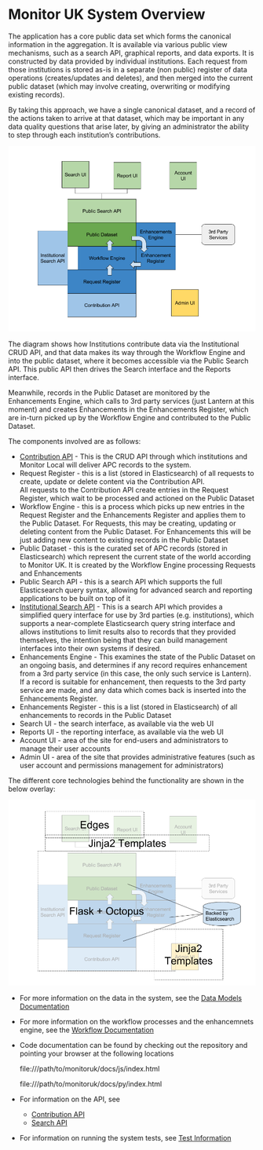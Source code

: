 # Monitor UK System Overview

The application has a core public data set which forms the canonical information in the aggregation.
It is available via various public view mechanisms, such as a search API, graphical reports, and data exports.
It is constructed by data provided by individual institutions.  Each request from those institutions is stored 
as-is in a separate (non public) register of data operations (creates/updates and deletes), and then merged 
into the current public dataset (which may involve creating, overwriting or modifying existing records).

By taking this approach, we have a single canonical dataset, and a record of the actions taken to arrive at 
that dataset, which may be important in any data quality questions that arise later, by giving an 
administrator the ability to step through each institution’s contributions.

![ArchitectureOverview](https://raw.githubusercontent.com/JiscMonitor/monitor-uk/develop/docs/system/Architecture.png)

The diagram shows how Institutions contribute data via the Institutional CRUD API, and that data makes its way
through the Workflow Engine and into the public dataset, where it becomes accessible via the Public Search API.  This 
public API then drives the Search interface and the Reports interface.

Meanwhile, records in the Public Dataset are monitored by the Enhancements Engine, which calls to 3rd party services
(just Lantern at this moment) and creates Enhancements in the Enhancements Register, which are in-turn picked up by
the Workflow Engine and contributed to the Public Dataset.

The components involved are as follows:

* [Contribution API](https://github.com/JiscMonitor/monitor-uk/blob/develop/docs/API/CONTRIBUTION.md) - This is the CRUD API through which institutions and Monitor Local will deliver APC records to the system.
* Request Register - this is a list (stored in Elasticsearch) of all requests to create, update or delete content via the Contribution API.  
All requests to the Contribution API create entries in the Request Register, which wait to be processed and actioned on the Public Dataset
* Workflow Engine - this is a process which picks up new entries in the Request Register and the Enhancements Register and applies them to the Public Dataset.  For Requests, this may be creating, updating
or deleting content from the Public Dataset.  For Enhancements this will be just adding new content to existing records in the Public Dataset
* Public Dataset - this is the curated set of APC records (stored in Elasticsearch) which represent the current state of the world according to Monitor UK.  It is created by the Workflow Engine processing Requests and Enhancements
* Public Search API - this is a search API which supports the full Elasticsearch query syntax, allowing for advanced search and reporting applications to be built on top of it
* [Institutional Search API](https://github.com/JiscMonitor/monitor-uk/blob/develop/docs/API/SEARCH.md) - This is a search API which provides a simplified query interface for use by 3rd parties (e.g. institutions), which supports a near-complete Elasticsearch query string interface
and allows institutions to limit results also to records that they provided themselves, the intention being that they can build management interfaces into their own systems if desired.
* Enhancements Engine - This examines the state of the Public Dataset on an ongoing basis, and determines if any record requires enhancement from a 3rd party service (in this case, the only such service
is Lantern).  If a record is suitable for enhancement, then requests to the 3rd party service are made, and any data which comes back is inserted into the Enhancements Register.
* Enhancements Register - this is a list (stored in Elasticsearch) of all enhancements to records in the Public Dataset
* Search UI - the search interface, as available via the web UI
* Reports UI - the reporting interface, as available via the web UI
* Account UI - area of the site for end-users and administrators to manage their user accounts
* Admin UI - area of the site that provides administrative features (such as user account and permissions management for administrators)

The different core technologies behind the functionality are shown in the below overlay:

![Technology](https://raw.githubusercontent.com/JiscMonitor/monitor-uk/develop/docs/system/Technology.png)

* For more information on the data in the system, see the [Data Models Documentation](https://github.com/JiscMonitor/monitor-uk/blob/develop/docs/system/DATA_MODELS.md)

* For more information on the workflow processes and the enhancemnets engine, see the [Workflow Documentation](https://github.com/JiscMonitor/monitor-uk/blob/develop/docs/system/WORKFLOWS.md)

* Code documentation can be found by checking out the repository and pointing your browser at the following locations

    file:///path/to/monitoruk/docs/js/index.html
    
    file:///path/to/monitoruk/docs/py/index.html
    
* For information on the API, see

    * [Contribution API](https://github.com/JiscMonitor/monitor-uk/blob/develop/docs/API/CONTRIBUTION.md)
    * [Search API](https://github.com/JiscMonitor/monitor-uk/blob/develop/docs/API/SEARCH.md)
    
* For information on running the system tests, see [Test Information](https://github.com/JiscMonitor/monitor-uk/blob/develop/service/tests/README.md)